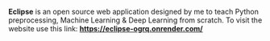 **Eclipse** is an open source web application designed by me to teach Python preprocessing, Machine Learning & Deep Learning from scratch.
To visit the website use this link: **https://eclipse-ogrq.onrender.com/**
